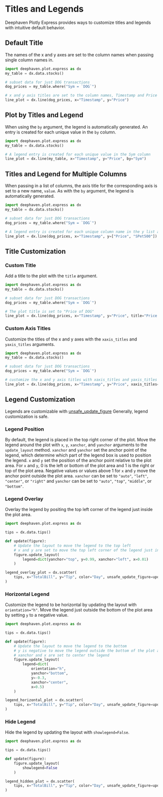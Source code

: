 # Titles and Legends

Deephaven Plotly Express provides ways to customize titles and legends with intuitive default behavior.

## Default Title

The names of the x and y axes are set to the column names when passing single column names in.

```python order=line_plot,my_table
import deephaven.plot.express as dx
my_table = dx.data.stocks()

# subset data for just DOG transactions
dog_prices = my_table.where("Sym = `DOG`")

# x and y axis titles are set to the column names, Timestamp and Price
line_plot = dx.line(dog_prices, x="Timestamp", y="Price")
```

## Plot by Titles and Legend

When using the `by` argument, the legend is automatically generated. 
An entry is created for each unique value in the `by` column. 

```python order=line_plot,mytable
import deephaven.plot.express as dx
my_table = dx.data.stocks()

# A legend entry is created for each unique value in the Sym column
line_plot = dx.line(my_table, x="Timestamp", y="Price", by="Sym")
```

## Titles and Legend for Multiple Columns

When passing in a list of columns, the axis title for the corresponding axis is set to a new name, `value`.
As with the `by` argument, the legend is automatically generated.

```python order=line_plot,mytable
import deephaven.plot.express as dx
my_table = dx.data.stocks()

# subset data for just DOG transactions
dog_prices = my_table.where("Sym = `DOG`")

# A legend entry is created for each unique column name in the y list and the y axis title is set to "value"
line_plot = dx.line(dog_prices, x="Timestamp", y=["Price", "SPet500"])
```

## Title Customization

### Custom Title

Add a title to the plot with the `title` argument. 

```python order=line_plot,mytable
import deephaven.plot.express as dx
my_table = dx.data.stocks()

# subset data for just DOG transactions
dog_prices = my_table.where("Sym = `DOG`")

# The plot title is set to "Price of DOG"
line_plot = dx.line(dog_prices, x="Timestamp", y="Price", title="Price of DOG")
```

### Custom Axis Titles 

Customize the titles of the x and y axes with the `xaxis_titles` and `yaxis_titles` arguments. 

```python order=line_plot,mytable
import deephaven.plot.express as dx
my_table = dx.data.stocks()

# subset data for just DOG transactions
dog_prices = my_table.where("Sym = `DOG`")

# customize the x and y axis titles with xaxis_titles and yaxis_titles
line_plot = dx.line(dog_prices, x="Timestamp", y="Price", xaxis_titles="Timestamp of Transaction", yaxis_titles="Price of DOG")
```

## Legend Customization

Legends are customizable with [unsafe_update_figure](unsafe-update-figure.md)
Generally, legend customization is safe.

### Legend Position

By default, the legend is placed in the top right corner of the plot.
Move the legend around the plot with `x`, `y`, `xanchor`, and `yanchor` arguments to the `update_layout` method.
`xanchor` and `yanchor` set the anchor point of the legend, which determine which part of the legend box is used to position the legend.
`x` and `y` set the position of the anchor point relative to the plot area.
For `x` and `y`, 0 is the left or bottom of the plot area and 1 is the right or top of the plot area.
Negative values or values above 1 for `x` and `y` move the anchor point outside the plot area.
`xanchor` can be set to `"auto"`, `"left"`, `"center"`, or `"right"` and `yanchor` can be set to `"auto"`, `"top"`, `"middle"`, or `"bottom"`.

### Legend Overlay

Overlay the legend by positing the top left corner of the legend just inside the plot area.

```py order=legend_overlay_plot,tips
import deephaven.plot.express as dx

tips = dx.data.tips()

def update(figure):
    # Update the layout to move the legend to the top left
    # x and y are set to move the top left corner of the legend just inside the plot area
    figure.update_layout(
        legend=dict(yanchor="top", y=0.99, xanchor="left", x=0.01)
    )

legend_overlay_plot = dx.scatter(
    tips, x="TotalBill", y="Tip", color="Day", unsafe_update_figure=update
)
```

### Horizontal Legend

Customize the legend to be horizontal by updating the layout with `orientation="h"`.
Move the legend just outside the bottom of the plot area by setting `y` to a negative value.

```python order=legend_horizontal_plot,tips
import deephaven.plot.express as dx

tips = dx.data.tips()

def update(figure):
    # Update the layout to move the legend to the bottom
    # y is negative to move the legend outside the bottom of the plot area
    # xanchor and x are set to center the legend
    figure.update_layout(
        legend=dict(
            orientation="h", 
            yanchor="bottom", 
            y=-0.3, 
            xanchor="center", 
            x=0.5)
    )

legend_horizontal_plot = dx.scatter(
    tips, x="TotalBill", y="Tip", color="Day", unsafe_update_figure=update
)
```

### Hide Legend

Hide the legend by updating the layout with `showlegend=False`.

```python order=legend_hidden_plot,tips
import deephaven.plot.express as dx

tips = dx.data.tips()

def update(figure):
    figure.update_layout(
        showlegend=False
    )

legend_hidden_plot = dx.scatter(
    tips, x="TotalBill", y="Tip", color="Day", unsafe_update_figure=update
)
```

